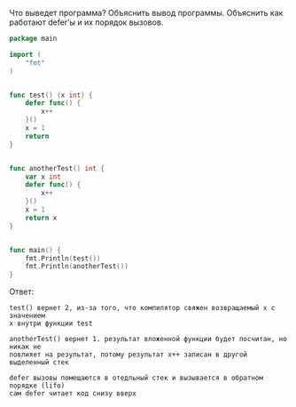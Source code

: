Что выведет программа? Объяснить вывод программы. Объяснить как работают defer’ы и их порядок вызовов.

```go
package main

import (
	"fmt"
)


func test() (x int) {
	defer func() {
		x++
	}()
	x = 1
	return
}


func anotherTest() int {
	var x int
	defer func() {
		x++
	}()
	x = 1
	return x
}


func main() {
	fmt.Println(test())
	fmt.Println(anotherTest())
}
```

Ответ:
```
test() вернет 2, из-за того, что компилятор свяжен возвращаемый х с значением
х внутри функции test

anotherTest() вернет 1. результат вложенной функции будет посчитан, но никак не
повлияет на результат, потому результат х++ записан в другой выделенный стек 

defer вызовы помещаются в отедльный стек и вызывается в обратном порядке (lifo)
сам defer читает код снизу вверх
```
